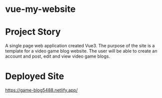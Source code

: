 # vue-my-website

# Project Story

A single page web application created Vue3.  The purpose of the site is a template for a video game blog website.  The user will be able to create an account and post, edit and view video game blogs.  

# Deployed Site

https://game-blog5488.netlify.app/

